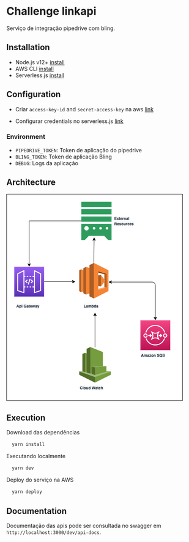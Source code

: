 # Challenge linkapi

Serviço de integração pipedrive com bling.

## Installation

 - Node.js v12+ [install](https://nodejs.org/en/download/)
 - AWS CLI [install](https://docs.aws.amazon.com/cli/latest/userguide/cli-chap-install.html)
 - Serverless.js [install](https://www.serverless.com/framework/docs/getting-started/)

## Configuration
- Criar `access-key-id` and `secret-access-key` na aws [link](https://aws.amazon.com/blogs/security/wheres-my-secret-access-key/)

- Configurar credentials no serverless.js [link](https://www.serverless.com/framework/docs/providers/aws/cli-reference/config-credentials/)

### Environment
- `PIPEDRIVE_TOKEN`: Token de aplicação do pipedrive
- `BLING_TOKEN`:  Token de aplicação Bling
- `DEBUG`: Logs da aplicação

## Architecture

![architecture](./assets/architecture.png)

## Execution

 Download das dependências

```bash
  yarn install
```

Executando localmente

```bash
  yarn dev
```

Deploy do serviço na AWS

```bash
  yarn deploy
```

## Documentation
Documentação das apis pode ser consultada no swagger em `http://localhost:3000/dev/api-docs`.


